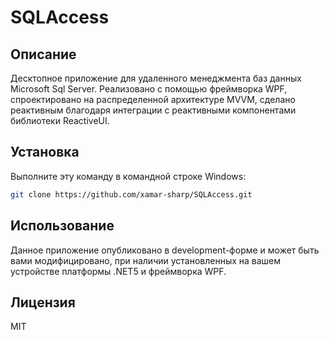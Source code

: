 # SQLAccess

## Описание
Десктопное приложение для удаленного менеджмента баз данных Microsoft Sql Server.
Реализовано с помощью фреймворка WPF, спроектировано на распределенной архитектуре MVVM, 
сделано реактивным благодаря интеграции с реактивными компонентами библиотеки ReactiveUI.
## Установка
Выполните эту команду в командной строке Windows:
```bash
git clone https://github.com/xamar-sharp/SQLAccess.git
```
## Использование
Данное приложение опубликовано в development-форме и может быть вами модифицировано,
при наличии установленных на вашем устройстве платформы .NET5 и фреймворка WPF.
## Лицензия 
MIT